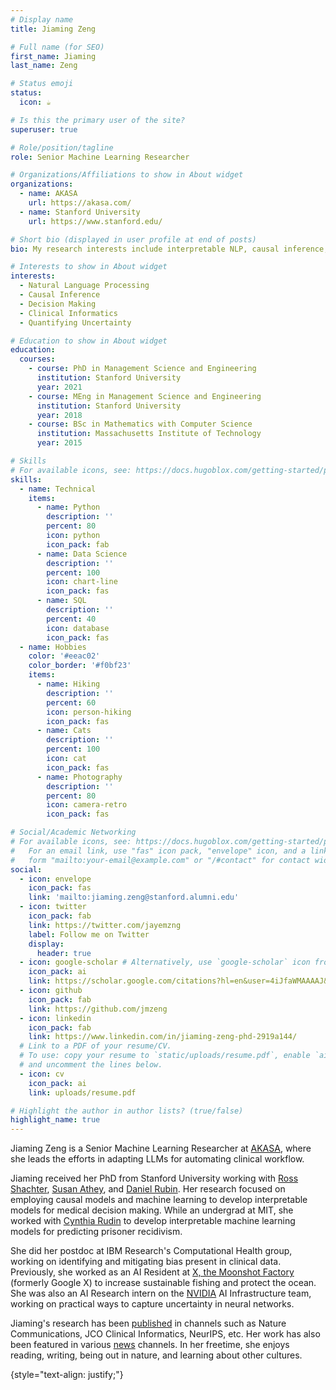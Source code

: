 ```yaml
---
# Display name
title: Jiaming Zeng

# Full name (for SEO)
first_name: Jiaming
last_name: Zeng

# Status emoji
status:
  icon: ☕️

# Is this the primary user of the site?
superuser: true

# Role/position/tagline
role: Senior Machine Learning Researcher

# Organizations/Affiliations to show in About widget
organizations:
  - name: AKASA
    url: https://akasa.com/ 
  - name: Stanford University
    url: https://www.stanford.edu/

# Short bio (displayed in user profile at end of posts)
bio: My research interests include interpretable NLP, causal inference, quantifying uncertainty.

# Interests to show in About widget
interests:
  - Natural Language Processing
  - Causal Inference
  - Decision Making
  - Clinical Informatics
  - Quantifying Uncertainty

# Education to show in About widget
education:
  courses:
    - course: PhD in Management Science and Engineering
      institution: Stanford University
      year: 2021
    - course: MEng in Management Science and Engineering
      institution: Stanford University
      year: 2018
    - course: BSc in Mathematics with Computer Science
      institution: Massachusetts Institute of Technology
      year: 2015

# Skills
# For available icons, see: https://docs.hugoblox.com/getting-started/page-builder/#icons
skills:
  - name: Technical
    items:
      - name: Python
        description: ''
        percent: 80
        icon: python
        icon_pack: fab
      - name: Data Science
        description: ''
        percent: 100
        icon: chart-line
        icon_pack: fas
      - name: SQL
        description: ''
        percent: 40
        icon: database
        icon_pack: fas
  - name: Hobbies
    color: '#eeac02'
    color_border: '#f0bf23'
    items:
      - name: Hiking
        description: ''
        percent: 60
        icon: person-hiking
        icon_pack: fas
      - name: Cats
        description: ''
        percent: 100
        icon: cat
        icon_pack: fas
      - name: Photography
        description: ''
        percent: 80
        icon: camera-retro
        icon_pack: fas

# Social/Academic Networking
# For available icons, see: https://docs.hugoblox.com/getting-started/page-builder/#icons
#   For an email link, use "fas" icon pack, "envelope" icon, and a link in the
#   form "mailto:your-email@example.com" or "/#contact" for contact widget.
social:
  - icon: envelope
    icon_pack: fas
    link: 'mailto:jiaming.zeng@stanford.alumni.edu'
  - icon: twitter
    icon_pack: fab
    link: https://twitter.com/jayemzng
    label: Follow me on Twitter
    display:
      header: true
  - icon: google-scholar # Alternatively, use `google-scholar` icon from `ai` icon pack
    icon_pack: ai
    link: https://scholar.google.com/citations?hl=en&user=4iJfaWMAAAAJ&view_op=list_works&authuser=2 
  - icon: github
    icon_pack: fab
    link: https://github.com/jmzeng
  - icon: linkedin
    icon_pack: fab
    link: https://www.linkedin.com/in/jiaming-zeng-phd-2919a144/
  # Link to a PDF of your resume/CV.
  # To use: copy your resume to `static/uploads/resume.pdf`, enable `ai` icons in `params.yaml`,
  # and uncomment the lines below.
  - icon: cv
    icon_pack: ai
    link: uploads/resume.pdf

# Highlight the author in author lists? (true/false)
highlight_name: true
---
```


Jiaming Zeng is a Senior Machine Learning Researcher at <a href="https://akasa.com/">AKASA</a>, where she leads the efforts in adapting LLMs for automating clinical workflow. 

Jiaming received her PhD from Stanford University working with <a href="https://web.stanford.edu/~shachter/">Ross Shachter</a>, <a href="https://athey.people.stanford.edu/">Susan Athey</a>, and <a href="https://profiles.stanford.edu/daniel-rubin/">Daniel Rubin</a>. Her research focused on employing causal models and machine learning to develop interpretable models for medical decision making. While an undergrad at MIT, she worked with <a href="https://users.cs.duke.edu/~cynthia/">Cynthia Rudin</a> to develop interpretable machine learning models for predicting prisoner recidivism. 

She did her postdoc at IBM Research's Computational Health group, working on identifying and mitigating bias present in clinical data. Previously, she worked as an AI Resident at <a href="https://x.company">X, the Moonshot Factory</a> (formerly Google X) to increase sustainable fishing and protect the ocean. She was also an AI Research intern on the <a href="https://www.nvidia.com/en-us/">NVIDIA</a> AI Infrastructure team, working on practical ways to capture uncertainty in neural networks. 

Jiaming's research has been <a href="#featured">published</a> in channels such as Nature Communications, JCO Clinical Informatics, NeurIPS, etc. Her work has also been featured in various <a href="#news">news</a> channels. In her freetime, she enjoys reading, writing, being out in nature, and learning about other cultures.

{style="text-align: justify;"}
